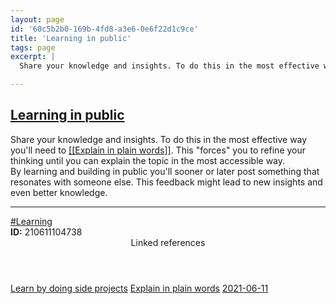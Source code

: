```yaml
---
layout: page
id: '60c5b2b0-169b-4fd8-a3e6-0e6f22d1c9ce'
title: 'Learning in public'
tags: page
excerpt: |
  Share your knowledge and insights. To do this in the most effective way you'll need to [[Explain in plain words]]. This "forces" you to refine your thinking until you can explain the topic in the most accessible way.

---
```

  
<h2 class="text-3xl font-semibold mb-4"><a class="rounded-sm focus:outline-none focus:ring-2 focus:ring-offset-2 focus:ring-offset-gray-900 focus:ring-pink-400" href="/pages/learning-in-public">Learning in public</a></h2>

<div class="space-y-3">
<div class="element-block ml-0"><div class="flex-1">Share your knowledge and insights. To do this in the most effective way you'll need to <a class="text-teal-400 rounded-sm group focus:outline-none focus:ring-2 focus:ring-offset-2 focus:ring-offset-gray-900 focus:ring-pink-400" href="/pages/explain-in-plain-words"><span class="text-gray-500 group-hover:text-teal-900">[[</span>Explain in plain words<span class="text-gray-500 group-hover:text-teal-900">]]</span></a>. This "forces" you to refine your thinking until you can explain the topic in the most accessible way.</div></div>

<div class="element-block ml-0"><div class="flex-1">By learning and building in public you'll sooner or later post something that resonates with someone else. This feedback might lead to new insights and even better knowledge.</div></div>

<hr class="border-gray-700 !my-5" />

<div class="element-block ml-0"><div class="flex-1"><a class="text-gray-400" href="/pages/learning">#Learning</a></div></div>

<div class="element-block ml-0"><div class="flex-1"><strong class="text-rose-400">ID:</strong> 210611104738</div></div>
</div>



<section class="mt-8 space-y-2">
<header class="text-gray-400">Linked references</header>
<a class="block bg-gray-800 p-4 rounded text-teal-400 focus:outline-none focus:ring-2 focus:ring-offset-2 focus:ring-offset-gray-900 focus:ring-teal-400 hover:ring-2 hover:ring-offset-2 hover:ring-offset-gray-900 hover:ring-teal-400" href="/pages/learn-by-doing-side-projects">Learn by doing side projects</a>
<a class="block bg-gray-800 p-4 rounded text-teal-400 focus:outline-none focus:ring-2 focus:ring-offset-2 focus:ring-offset-gray-900 focus:ring-teal-400 hover:ring-2 hover:ring-offset-2 hover:ring-offset-gray-900 hover:ring-teal-400" href="/pages/explain-in-plain-words">Explain in plain words</a>
<a class="block bg-gray-800 p-4 rounded text-teal-400 focus:outline-none focus:ring-2 focus:ring-offset-2 focus:ring-offset-gray-900 focus:ring-teal-400 hover:ring-2 hover:ring-offset-2 hover:ring-offset-gray-900 hover:ring-teal-400" href="/journals/2021-06-11">2021-06-11</a>
  </section>
